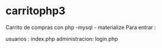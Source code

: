 # carritophp3
Carrito de compras con php -mysql - materialize
Para entrar :

usuarios : index.php
administracion: login.php
